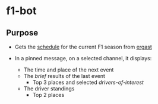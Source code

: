 # f1-bot

## Purpose
- Gets the [schedule](https://ergast.com/api/f1/current.json) for the current F1 season from [ergast](http://ergast.com/mrd/)
  
- In a pinned message, on a selected channel, it displays:
  - The time and place of the next event
  - The *brief* results of the last event
    - Top 3 places and selected *drivers-of-interest*
  - The driver standings
    - Top 2 places
